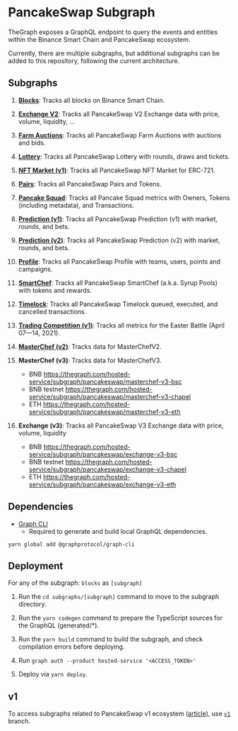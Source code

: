 # PancakeSwap Subgraph

TheGraph exposes a GraphQL endpoint to query the events and entities within the Binance Smart Chain and PancakeSwap ecosystem.

Currently, there are multiple subgraphs, but additional subgraphs can be added to this repository, following the current architecture.

## Subgraphs

1. **[Blocks](https://thegraph.com/legacy-explorer/subgraph/pancakeswap/blocks)**: Tracks all blocks on Binance Smart Chain.

2. **[Exchange V2](https://nodereal.io/meganode/api-marketplace/pancakeswap-graphql)**: Tracks all PancakeSwap V2 Exchange data with price, volume, liquidity, ...

3. **[Farm Auctions](https://thegraph.com/legacy-explorer/subgraph/pancakeswap/farm-auctions)**: Tracks all PancakeSwap Farm Auctions with auctions and bids.

4. **[Lottery](https://thegraph.com/legacy-explorer/subgraph/pancakeswap/lottery)**: Tracks all PancakeSwap Lottery with rounds, draws and tickets.

5. **[NFT Market (v1)](https://thegraph.com/legacy-explorer/subgraph/pancakeswap/nft-market)**: Tracks all PancakeSwap NFT Market for ERC-721.

6. **[Pairs](https://thegraph.com/legacy-explorer/subgraph/pancakeswap/pairs)**: Tracks all PancakeSwap Pairs and Tokens.

7. **[Pancake Squad](https://thegraph.com/legacy-explorer/subgraph/pancakeswap/pancake-squad)**: Tracks all Pancake Squad metrics with Owners, Tokens (including metadata), and Transactions.

8. **[Prediction (v1)](https://thegraph.com/legacy-explorer/subgraph/pancakeswap/prediction)**: Tracks all PancakeSwap Prediction (v1) with market, rounds, and bets.

9. **[Prediction (v2)](https://thegraph.com/legacy-explorer/subgraph/pancakeswap/prediction-v2)**: Tracks all PancakeSwap Prediction (v2) with market, rounds, and bets.

10. **[Profile](https://thegraph.com/legacy-explorer/subgraph/pancakeswap/profile)**: Tracks all PancakeSwap Profile with teams, users, points and campaigns.

11. **[SmartChef](https://thegraph.com/legacy-explorer/subgraph/pancakeswap/smartchef)**: Tracks all PancakeSwap SmartChef (a.k.a. Syrup Pools) with tokens and rewards.

12. **[Timelock](https://thegraph.com/legacy-explorer/subgraph/pancakeswap/timelock)**: Tracks all PancakeSwap Timelock queued, executed, and cancelled transactions.

13. **[Trading Competition (v1)](https://thegraph.com/legacy-explorer/subgraph/pancakeswap/trading-competition-v1)**: Tracks all metrics for the Easter Battle (April 07—14, 2021).

14. **[MasterChef (v2)](https://thegraph.com/hosted-service/subgraph/pancakeswap/masterchef-v2)**: Tracks data for MasterChefV2.

15. **MasterChef (v3)**: Tracks data for MasterChefV3.
    - BNB https://thegraph.com/hosted-service/subgraph/pancakeswap/masterchef-v3-bsc
    - BNB testnet https://thegraph.com/hosted-service/subgraph/pancakeswap/masterchef-v3-chapel
    - ETH https://thegraph.com/hosted-service/subgraph/pancakeswap/masterchef-v3-eth

16. **Exchange (v3)**: Tracks all PancakeSwap V3 Exchange data with price, volume, liquidity
    - BNB https://thegraph.com/hosted-service/subgraph/pancakeswap/exchange-v3-bsc
    - BNB testnet https://thegraph.com/hosted-service/subgraph/pancakeswap/exchange-v3-chapel
    - ETH https://thegraph.com/hosted-service/subgraph/pancakeswap/exchange-v3-eth


## Dependencies

- [Graph CLI](https://github.com/graphprotocol/graph-cli)
    - Required to generate and build local GraphQL dependencies.

```shell
yarn global add @graphprotocol/graph-cli
```

## Deployment

For any of the subgraph: `blocks` as `[subgraph]`

1. Run the `cd subgraphs/[subgraph]` command to move to the subgraph directory.

2. Run the `yarn codegen` command to prepare the TypeScript sources for the GraphQL (generated/*).

3. Run the `yarn build` command to build the subgraph, and check compilation errors before deploying.

4. Run `graph auth --product hosted-service '<ACCESS_TOKEN>'`

5. Deploy via `yarn deploy`.

## v1

To access subgraphs related to PancakeSwap v1 ecosystem ([article](https://pancakeswap.medium.com/the-great-migration-vote-4093cb3edf23)), use [`v1`](https://github.com/pancakeswap/pancake-subgraph/tree/v1) branch.
